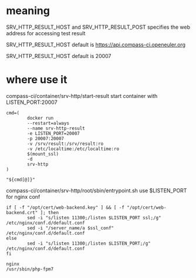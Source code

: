 # meaning
SRV_HTTP_RESULT_HOST and SRV_HTTP_RESULT_POST specifies the web address for accessing test result

SRV_HTTP_RESULT_HOST default is https://api.compass-ci.openeuler.org

SRV_HTTP_RESULT_HOST default is 20007

# where use it
compass-ci/container/srv-http/start-result
    start container with LISTEN_PORT:20007
```
cmd=(
        docker run
        --restart=always
        --name srv-http-result
        -e LISTEN_PORT=20007
        -p 20007:20007
        -v /srv/result:/srv/result:ro
        -v /etc/localtime:/etc/localtime:ro
        $(mount_ssl)
        -d
        srv-http
)

"${cmd[@]}"
```

compass-ci/container/srv-http/root/sbin/entrypoint.sh
    use $LISTEN_PORT for nginx conf
```
if [ -f "/opt/cert/web-backend.key" ] && [ -f "/opt/cert/web-backend.crt" ]; then
        sed -i "s/listen 11300;/listen $LISTEN_PORT ssl;/g" /etc/nginx/conf.d/default.conf
        sed -i "/server_name/a $ssl_conf" /etc/nginx/conf.d/default.conf
else
        sed -i "s/listen 11300;/listen $LISTEN_PORT;/g" /etc/nginx/conf.d/default.conf
fi

nginx
/usr/sbin/php-fpm7
```
